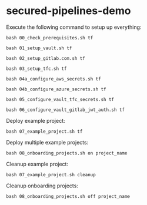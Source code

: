 # secured-pipelines-demo

Execute the following command to setup up everything:
```
bash 00_check_prerequisites.sh tf

bash 01_setup_vault.sh tf

bash 02_setup_gitlab.com.sh tf

bash 03_setup_tfc.sh tf

bash 04a_configure_aws_secrets.sh tf

bash 04b_configure_azure_secrets.sh tf

bash 05_configure_vault_tfc_secrets.sh tf

bash 06_configure_vault_gitlab_jwt_auth.sh tf
```

Deploy example project:
```
bash 07_example_project.sh tf
```

Deploy multiple example projects:
```
bash 08_onboarding_projects.sh on project_name
```

Cleanup example project:
```
bash 07_example_project.sh cleanup
```

Cleanup onboarding projects:
```
bash 08_onboarding_projects.sh off project_name
```
